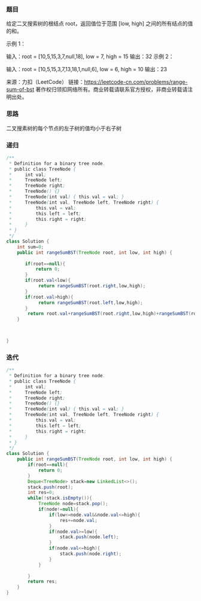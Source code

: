 ### 题目

给定二叉搜索树的根结点 root，返回值位于范围 [low, high] 之间的所有结点的值的和。

 

示例 1：


输入：root = [10,5,15,3,7,null,18], low = 7, high = 15
输出：32
示例 2：


输入：root = [10,5,15,3,7,13,18,1,null,6], low = 6, high = 10
输出：23

来源：力扣（LeetCode）
链接：https://leetcode-cn.com/problems/range-sum-of-bst
著作权归领扣网络所有。商业转载请联系官方授权，非商业转载请注明出处。

### 思路

二叉搜素树的每个节点的左子树的值均小于右子树



### 递归

```java
/**
 * Definition for a binary tree node.
 * public class TreeNode {
 *     int val;
 *     TreeNode left;
 *     TreeNode right;
 *     TreeNode() {}
 *     TreeNode(int val) { this.val = val; }
 *     TreeNode(int val, TreeNode left, TreeNode right) {
 *         this.val = val;
 *         this.left = left;
 *         this.right = right;
 *     }
 * }
 */
class Solution {
    int sum=0;
    public int rangeSumBST(TreeNode root, int low, int high) {
        
       if(root==null){
           return 0;
       }
       if(root.val<low){
            return rangeSumBST(root.right,low,high);
       }
       if(root.val>high){
            return rangeSumBST(root.left,low,high);
       }
        return root.val+rangeSumBST(root.right,low,high)+rangeSumBST(root.left,low,high);
    }
    


}
```



### 迭代

```java
/**
 * Definition for a binary tree node.
 * public class TreeNode {
 *     int val;
 *     TreeNode left;
 *     TreeNode right;
 *     TreeNode() {}
 *     TreeNode(int val) { this.val = val; }
 *     TreeNode(int val, TreeNode left, TreeNode right) {
 *         this.val = val;
 *         this.left = left;
 *         this.right = right;
 *     }
 * }
 */
class Solution {
    public int rangeSumBST(TreeNode root, int low, int high) {
        if(root==null){
            return 0;
        }
        Deque<TreeNode> stack=new LinkedList<>();
        stack.push(root);
        int res=0;
        while(!stack.isEmpty()){
            TreeNode node=stack.pop();
            if(node!=null){
                if(low<=node.val&&node.val<=high){
                    res+=node.val;
                }
                if(node.val>=low){
                    stack.push(node.left);
                }
                if(node.val<=high){
                    stack.push(node.right);
                }
            }
            
        }
        return res;
    }
}
```

